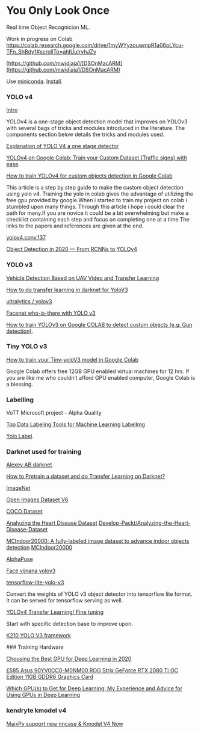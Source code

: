 # You Only Look Once

Real time Object Recognicion ML.

Work in progress on Colab
https://colab.research.google.com/drive/1myWYyzouwmpR1a06pLYcu-TFn_ShBdy1#scrollTo=ahIUuIrvhJZv

[https://github.com/mwidjaja1/]DSOnMacARM](https://github.com/mwidjaja1/DSOnMacARM)

Use [miniconda](https://stackoverflow.com/questions/45421163/anaconda-vs-miniconda). [Install](https://docs.conda.io/en/latest/miniconda.html).


### YOLO v4

[Intro](https://paperswithcode.com/method/yolov4)

YOLOv4 is a one-stage object detection model that improves on YOLOv3 with several bags of tricks and modules introduced in the literature. The components section below details the tricks and modules used.

[Explanation of YOLO V4 a one stage detector](https://becominghuman.ai/explaining-yolov4-a-one-stage-detector-cdac0826cbd7)

[YOLOv4 on Google Colab: Train your Custom Dataset (Traffic signs) with ease](https://towardsdatascience.com/yolov4-in-google-colab-train-your-custom-dataset-traffic-signs-with-ease-3243ca91c81d).

[How to train YOLOv4 for custom objects detection in Google Colab](https://medium.com/ai-world/how-to-train-yolov4-for-custom-objects-detection-in-google-colab-1e934b8ef685)

This article is a step by step guide to make the custom object detection using yolo v4. Training the yolo in colab gives the advantage of utilizing the free gpu provided by google.When i started to train my project on colab i stumbled upon many things. Through this article i hope i could clear the path for many.If you are novice it could be a bit overwhelming but make a checklist containing each step and focus on completing one at a time.The links to the papers and references are given at the end.

[yolov4.conv.137](https://drive.google.com/file/d/1JKF-bdIklxOOVy-2Cr5qdvjgGpmGfcbp/view)

[Object Detection in 2020 — From RCNNs to YOLOv4](https://medium.com/code-heroku/object-detection-in-2020-from-rcnns-to-yolov4-fd549b182b78)


### YOLO v3

[Vehicle Detection Based on UAV Video and Transfer Learning](https://www2.hawaii.edu/~jonghyun/classes/F19/CEE696/files/final/Runze_Yuan_CEE696_Vehicle_Detection.pdf)

[How to do transfer learning in darknet for YoloV3](https://stackoverflow.com/questions/57574922/how-to-do-transfer-learning-in-darknet-for-yolov3)

[ultralytics
/
yolov3](https://github.com/ultralytics/yolov3/wiki)

[Facenet who-is-there with YOLO v3](https://github.com/hsemarap/who-is-there)

[How to train YOLOv3 on Google COLAB to detect custom objects (e.g: Gun detection)](https://medium.com/@quangnhatnguyenle/how-to-train-yolov3-on-google-colab-to-detect-custom-objects-e-g-gun-detection-d3a1ee43eda1).


### Tiny YOLO v3

[How to train your Tiny-yoloV3 model in Google Colab](https://www.spritle.com/blogs/2019/12/20/how-to-train-your-tiny-yolov3-model-in-google-colab/)

Google Colab offers free 12GB GPU enabled virtual machines for 12 hrs. If you are like me who couldn’t afford GPU enabled computer, Google Colab is a blessing.


### Labelling

VoTT
Microsoft project - Alpha Quality

[Top Data Labeling Tools for Machine Learning](https://lionbridge.ai/articles/best-data-labeling-tools-machine-learning-projects/)
[LabelImg](https://github.com/tzutalin/labelImg)

[Yolo Label](https://github.com/developer0hye/Yolo_Label).


### Darknet used for training

[Alexey AB darknet](https://github.com/AlexeyAB/darknet)

[How to Pretrain a dataset and do Transfer Learning on Darknet?](https://github.com/AlexeyAB/darknet/issues/5940)

[ImageNet](http://www.image-net.org)

[Open Images Dataset V6](https://storage.googleapis.com/openimages/web/factsfigures.html)

[COCO Dataset](https://cocodataset.org/#explore)

[Analyzing the Heart Disease Dataset](https://subscription.packtpub.com/book/data/9781839211386/app/applvl1sec08/7-analyzing-the-heart-disease-dataset)
[Develop-Packt/Analyzing-the-Heart-Disease-Dataset](https://github.com/Develop-Packt/Analyzing-the-Heart-Disease-Dataset)

[MCIndoor20000: A fully-labeled image dataset to advance indoor objects detection](https://www.sciencedirect.com/science/article/pii/S2352340917307424#bib2)
[MCIndoor20000](https://github.com/bircatmcri/MCIndoor20000)

[AlphaPose](https://github.com/MVIG-SJTU/AlphaPose)


[Face vijnana yolov3](https://github.com/tonandr/face_vijnana_yolov3)

[tensorflow-lite-yolo-v3](https://github.com/peace195/tensorflow-lite-YOLOv3)

Convert the weights of YOLO v3 object detector into tensorflow lite format. It can be served for tensorflow serving as well.

[YOLOv4 Transfer Learning/ Fine tuning](https://stackoverflow.com/questions/63866629/yolov4-transfer-learning-fine-tuning)

Start with specific detection base to improve upon.

[K210 YOLO V3 framework](https://github.com/zhen8838/K210_Yolo_framework)



### Training Hardware

[Choosing the Best GPU for Deep Learning in 2020](https://lambdalabs.com/blog/choosing-a-gpu-for-deep-learning/)

[£585 Asus 90YV0CC0-M0NM00 ROG Strix GeForce RTX 2080 Ti OC Edition 11GB GDDR6 Graphics Card](https://www.ebay.co.uk/p/4031181436?iid=324456042202)

[Which GPU(s) to Get for Deep Learning: My Experience and Advice for Using GPUs in Deep Learning](https://timdettmers.com/2020/09/07/which-gpu-for-deep-learning/)


### kendryte kmodel v4

[MaixPy support new nncase & Kmodel V4 Now](https://en.bbs.sipeed.com/t/topic/1790)

